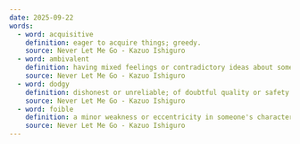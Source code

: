 ```yaml
---
date: 2025-09-22
words:
  - word: acquisitive
    definition: eager to acquire things; greedy.
    source: Never Let Me Go - Kazuo Ishiguro
  - word: ambivalent
    definition: having mixed feelings or contradictory ideas about something or someone.
    source: Never Let Me Go - Kazuo Ishiguro
  - word: dodgy
    definition: dishonest or unreliable; of doubtful quality or safety.
    source: Never Let Me Go - Kazuo Ishiguro
  - word: foible
    definition: a minor weakness or eccentricity in someone's character.
    source: Never Let Me Go - Kazuo Ishiguro
---
```

